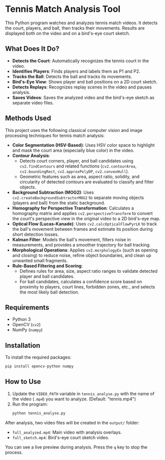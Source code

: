 # Tennis Match Analysis Tool

This Python program watches and analyzes tennis match videos. It detects the court, players, and ball, then tracks their movements. Results are displayed both on the video and on a bird's-eye court sketch.

## What Does It Do?

*   **Detects the Court**: Automatically recognizes the tennis court in the video.
*   **Identifies Players**: Finds players and labels them as P1 and P2.
*   **Tracks the Ball**: Detects the ball and tracks its movements.
*   **Bird's-Eye View**: Shows player and ball positions on a 2D court sketch.
*   **Detects Replays**: Recognizes replay scenes in the video and pauses analysis.
*   **Saves Videos**: Saves the analyzed video and the bird's-eye sketch as separate video files.

## Methods Used

This project uses the following classical computer vision and image processing techniques for tennis match analysis:

*   **Color Segmentation (HSV-Based)**: Uses HSV color space to highlight and mask the court area (especially blue color) in the video.
*   **Contour Analysis**:
    *   Detects court corners, player, and ball candidates using `cv2.findContours` and related functions (`cv2.contourArea`, `cv2.boundingRect`, `cv2.approxPolyDP`, `cv2.convexHull`).
    *   Geometric features such as area, aspect ratio, solidity, and circularity of detected contours are evaluated to classify and filter objects.
*   **Background Subtraction (MOG2)**: Uses `cv2.createBackgroundSubtractorMOG2` to separate moving objects (players and ball) from the static background.
*   **Homography for Perspective Transformation**: Calculates a homography matrix and applies `cv2.perspectiveTransform` to convert the court's perspective view in the original video to a 2D bird's-eye map.
*   **Optical Flow (Lucas-Kanade)**: Uses `cv2.calcOpticalFlowPyrLK` to track the ball's movement between frames and estimate its position during short detection losses.
*   **Kalman Filter**: Models the ball's movement, filters noise in measurements, and provides a smoother trajectory for ball tracking.
*   **Morphological Operations**: Applies `cv2.morphologyEx` (such as opening and closing) to reduce noise, refine object boundaries, and clean up unwanted small fragments.
*   **Rule-Based Filtering and Scoring**:
    *   Defines rules for area, size, aspect ratio ranges to validate detected player and ball candidates.
    *   For ball candidates, calculates a confidence score based on proximity to players, court lines, forbidden zones, etc., and selects the most likely ball detection.

## Requirements

*   Python 3
*   OpenCV (`cv2`)
*   NumPy (`numpy`)

## Installation

To install the required packages:
```bash
pip install opencv-python numpy
```

## How to Use

1.  Update the `VIDEO_PATH` variable in `tennis_analyse.py` with the name of the video (`.mp4`) you want to analyze. (Default: "tennis.mp4")
2.  Run the program:
    ```bash
    python tennis_analyse.py
    ```

After analysis, two video files will be created in the `output/` folder:
*   `full_analyzed.mp4`: Main video with analysis overlays.
*   `full_sketch.mp4`: Bird's-eye court sketch video.

You can see a live preview during analysis. Press the `q` key to stop the process.